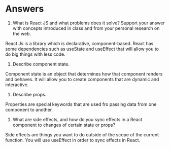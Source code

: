# Answers

1. What is React JS and what problems does it solve? Support your answer with concepts introduced in class and from your personal research on the web.

React Js is a library which is declarative, component-based. React has some dependencies such as useState and useEffect that will allow you to do big things with less code. 


1. Describe component state.

Component state is an object that determines how that component renders and behaves. It will allow you to create components that are dynamic and interactive.

1. Describe props.

Properties are special keywords that are used fro passing data from one component to another.

1. What are side effects, and how do you sync effects in a React component to changes of certain state or props?

Side effects are things you want to do outside of the scope of the current function. You will use useEffect in order to sync effects in React.
